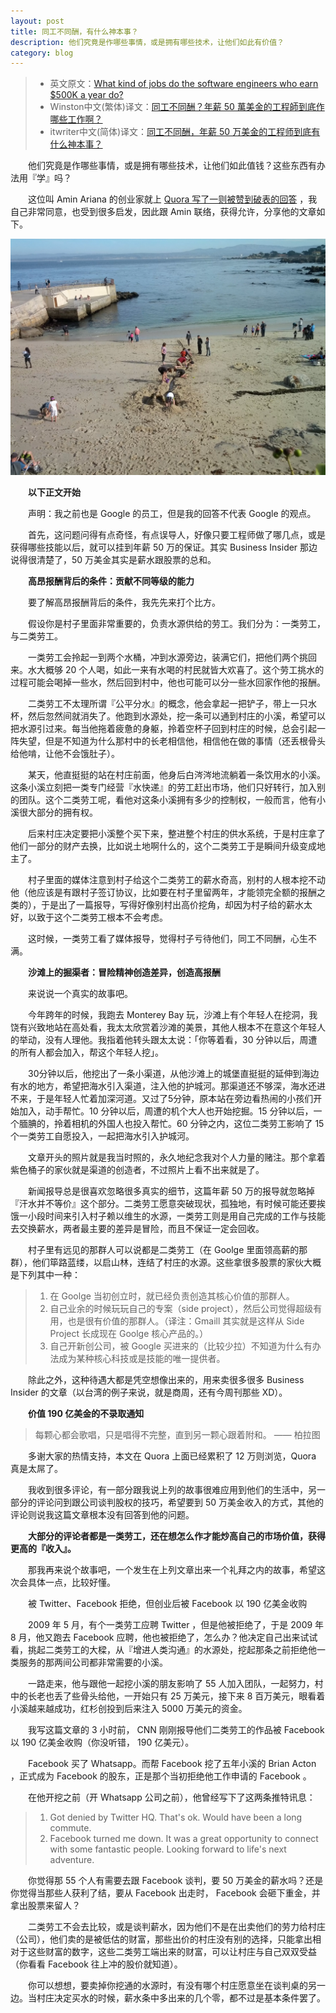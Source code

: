 ```yaml
---
layout: post
title: 同工不同酬，有什么神本事？
description: 他们究竟是作哪些事情，或是拥有哪些技术，让他们如此有价值？
category: blog
---
```


> * 英文原文：[What kind of jobs do the software engineers who earn $500K a year do?](http://www.aminariana.com/essays/million-dollar-handcuffs) 
> * Winston中文(繁体)译文：[同工不同酬？年薪 50 萬美金的工程師到底作哪些工作啊？](http://winston-zh.attlin.com/2014/03/50.html)
> * itwriter中文(简体)译文：[同工不同酬，年薪 50 万美金的工程师到底有什么神本事？](http://news.cnblogs.com/n/207596/)

　　他们究竟是作哪些事情，或是拥有哪些技术，让他们如此值钱？这些东西有办法用『学』吗？

　　这位叫 Amin Ariana 的创业家就上 [Quora 写了一则被赞到破表的回答](http://www.quora.com/What-kind-of-jobs-do-the-software-engineers-who-earn-500k-per-year-do) ，我自己非常同意，也受到很多启发，因此跟 Amin 联络，获得允许，分享他的文章如下。

![lg](/images/million-dollar-handcuffs/lg2.jpg)

　　**以下正文开始**

　　声明：我之前也是 Google 的员工，但是我的回答不代表 Google 的观点。

　　首先，这问题问得有点奇怪，有点误导人，好像只要工程师做了哪几点，或是获得哪些技能以后，就可以挂到年薪 50 万的保证。其实 Business Insider 那边说得很清楚了，50 万美金其实是薪水跟股票的总和。

　　**高昂报酬背后的条件：贡献不同等级的能力**

　　要了解高昂报酬背后的条件，我先先来打个比方。

　　假设你是村子里面非常重要的，负责水源供给的劳工。我们分为：一类劳工，与二类劳工。

　　一类劳工会拎起一到两个水桶，冲到水源旁边，装满它们，把他们两个挑回来。水大概够 20 个人喝，如此一来有水喝的村民就皆大欢喜了。这个劳工挑水的过程可能会喝掉一些水，然后回到村中，他也可能可以分一些水回家作他的报酬。

　　二类劳工不太理所谓『公平分水』的概念，他会拿起一把铲子，带上一只水杯，然后忽然间就消失了。他跑到水源处，挖一条可以通到村庄的小溪，希望可以把水源引过来。每当他拖着疲惫的身躯，拎着空杯子回到村庄的时候，总会引起一阵失望，但是不知道为什么那村中的长老相信他，相信他在做的事情（还丢根骨头给他啃，让他不会饿肚子）。

　　某天，他直挺挺的站在村庄前面，他身后白涔涔地流躺着一条饮用水的小溪。这条小溪立刻把一类专门经营『水快递』的劳工赶出市场，他们只好转行，加入别的团队。这个二类劳工呢，看他对这条小溪拥有多少的控制权，一般而言，他有小溪很大部分的拥有权。

　　后来村庄决定要把小溪整个买下来，整进整个村庄的供水系统，于是村庄拿了他们一部分的财产去换，比如说土地啊什么的，这个二类劳工于是瞬间升级变成地主了。

　　村子里面的媒体注意到村子给这个二类劳工的薪水奇高，别村的人根本挖不动他（他应该是有跟村子签订协议，比如要在村子里留两年，才能领完全额的报酬之类的），于是出了一篇报导，写得好像别村出高价挖角，却因为村子给的薪水太好，以致于这个二类劳工根本不会考虑。

　　这时候，一类劳工看了媒体报导，觉得村子亏待他们，同工不同酬，心生不满。

　　**沙滩上的掘渠者：冒险精神创造差异，创造高报酬**

　　来说说一个真实的故事吧。

　　今年跨年的时候，我跑去 Monterey Bay 玩，沙滩上有个年轻人在挖洞，我饶有兴致地站在高处看，我太太欣赏着沙滩的美景，其他人根本不在意这个年轻人的举动，没有人理他。我指着他转头跟太太说：「你等着看，30 分钟以后，周遭的所有人都会加入，帮这个年轻人挖」。

　　30分钟以后，他挖出了一条小渠道，从他沙滩上的城堡直挺挺的延伸到海边有水的地方，希望把海水引入渠道，注入他的护城河。那渠道还不够深，海水还进不来，于是年轻人忙着加深河道。又过了5分钟，原本站在旁边看热闹的小孩们开始加入，动手帮忙。10 分钟以后，周遭的机个大人也开始挖掘。15 分钟以后，一个腼腆的，拎着相机的外国人也投入帮忙。60 分钟之内，这位二类劳工影响了 15 个一类劳工自愿投入，一起把海水引入护城河。

　　文章开头的照片就是我当时照的，永久地纪念我对个人力量的赌注。那个拿着紫色桶子的家伙就是渠道的创造者，不过照片上看不出来就是了。

　　新闻报导总是很喜欢忽略很多真实的细节，这篇年薪 50 万的报导就忽略掉『汗水并不等价』这个部分。二类劳工愿意突破现状，孤独地，有时候可能还要挨饿一小段时间来引入村子赖以维生的水源，一类劳工则是用自己完成的工作与技能去交换薪水，两者最主要的差异是冒险，而且不保证一定会回收。

　　村子里有远见的那群人可以说都是二类劳工（在 Goolge 里面领高薪的那群），他们筚路蓝缕，以启山林，连结了村庄的水源。这些拿很多股票的家伙大概是下列其中一种：

> 1. 在 Goolge 当初创立时，就已经负责创造其核心价值的那群人。
> 2. 自己业余的时候玩玩自己的专案（side project），然后公司觉得超级有用，也是很有价值的那群人。（译注：Gmaill 其实就是这样从 Side Project 长成现在 Goolge 核心产品的。）
> 3. 自己开新创公司，被 Google 买进来的（比较少拉）不知道为什么有办法成为某种核心科技或是技能的唯一提供者。

　　除此之外，这种待遇大都是凭空想像出来的，用来卖很多很多 Business Insider 的文章（以台湾的例子来说，就是商周，还有今周刊那些 XD）。

　　**价值 190 亿美金的不录取通知**

> 每颗心都会歌唱，只是唱得不完整，直到另一颗心跟着附和。 —— 柏拉图

　　多谢大家的热情支持，本文在 Quora 上面已经累积了 12 万则浏览，Quora 真是太屌了。

　　我收到很多评论，有一部分跟我说上列的故事很难应用到他们的生活中，另一部分的评论问到跟公司谈判股权的技巧，希望要到 50 万美金收入的方式，其他的评论则说我这篇文章根本没有回答到他的问题。

　　**大部分的评论者都是一类劳工，还在想怎么作才能炒高自己的市场价值，获得更高的『收入』。**

　　那我再来说个故事吧，一个发生在上列文章出来一个礼拜之内的故事，希望这次会具体一点，比较好懂。

　　被 Twitter、Facebook 拒绝，但创业后被 Facebook 以 190 亿美金收购

　　2009 年 5 月，有个一类劳工应聘 Twitter ，但是他被拒绝了，于是 2009 年 8 月，他又跑去 Facebook 应聘，他也被拒绝了，怎么办？他决定自己出来试试看，挑起二类劳工的大樑，从『增进人类沟通』的水源处，挖起那条之前拒绝他一类服务的那两间公司都非常需要的小溪。

　　一路走来，他与跟他一起挖小溪的朋友影响了 55 人加入团队，一起努力，村中的长老也丢了些骨头给他，一开始只有 25 万美元，接下来 8 百万美元，眼看着小溪越来越成功，红杉创投到后来注入 5000 万美元的资金。

　　我写这篇文章的 3 小时前， CNN 刚刚报导他们二类劳工的作品被 Facebook 以 190 亿美金收购（你没听错， 190 亿美元）。

　　Facebook 买了 Whatsapp。而帮 Facebook 挖了五年小溪的 Brian Acton ，正式成为 Facebook 的股东，正是那个当初拒绝他工作申请的 Facebook 。

　　在他开挖之前（开 Whatsapp 公司之前），他曾经写下了这两条推特讯息：

> 1. Got denied by Twitter HQ. That's ok. Would have been a long commute.
> 2. Facebook turned me down. It was a great opportunity to connect with some fantastic people. Looking forward to life's next adventure.

　　你觉得那 55 个人有需要去跟 Facebook 谈判，要 50 万美金的薪水吗？还是你觉得当那些人获利了结，要从 Facebook 出走时， Facebook 会砸下重金，并拿出股票来留人？

　　二类劳工不会去比较，或是谈判薪水，因为他们不是在出卖他们的劳力给村庄（公司），他们卖的是被低估的财富，那些出价的村庄没有别的选择，只能拿出相对于这些财富的数字，这些二类劳工端出来的财富，可以让村庄与自己双双受益（你看看 Facebook 往上冲的股价就知道）。

　　你可以想想，要卖掉你挖通的水源时，有没有哪个村庄愿意坐在谈判桌的另一边。当村庄决定买水的时候，薪水条中多出来的几个零，都不过是基本条件罢了。



[NingG]:    http://ningg.github.com  "NingG"
